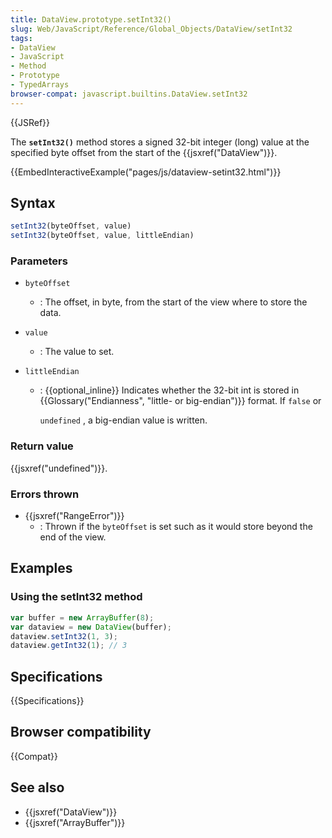 ```yaml
---
title: DataView.prototype.setInt32()
slug: Web/JavaScript/Reference/Global_Objects/DataView/setInt32
tags:
- DataView
- JavaScript
- Method
- Prototype
- TypedArrays
browser-compat: javascript.builtins.DataView.setInt32
---
```

{{JSRef}}

The **`setInt32()`** method stores a signed 32-bit integer (long) value at the
specified byte offset from the start of the {{jsxref("DataView")}}.

{{EmbedInteractiveExample("pages/js/dataview-setint32.html")}}

## Syntax

```js
setInt32(byteOffset, value)
setInt32(byteOffset, value, littleEndian)
```

### Parameters

- `byteOffset`
  - : The offset, in byte, from the start of the view where to store the data.
- `value`
  - : The value to set.
- `littleEndian`

  - : {{optional_inline}} Indicates whether the 32-bit int is stored in
    {{Glossary("Endianness", "little- or big-endian")}} format.
    If `false` or

    `undefined` , a big-endian value is written.

### Return value

{{jsxref("undefined")}}.

### Errors thrown

- {{jsxref("RangeError")}}
  - : Thrown if the `byteOffset` is set such as it would store beyond the end of
    the view.

## Examples

### Using the setInt32 method

```js
var buffer = new ArrayBuffer(8);
var dataview = new DataView(buffer);
dataview.setInt32(1, 3);
dataview.getInt32(1); // 3
```

## Specifications

{{Specifications}}

## Browser compatibility

{{Compat}}

## See also

- {{jsxref("DataView")}}
- {{jsxref("ArrayBuffer")}}
